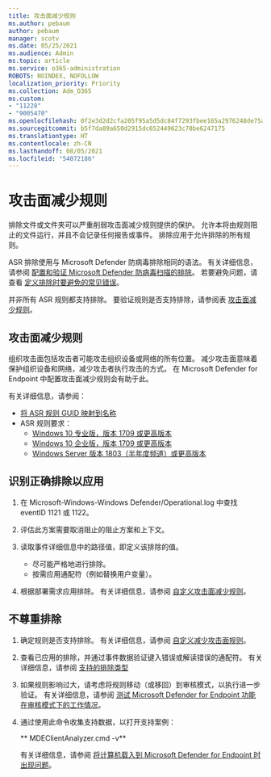 ```yaml
---
title: 攻击面减少规则
ms.author: pebaum
author: pebaum
manager: scotv
ms.date: 05/25/2021
ms.audience: Admin
ms.topic: article
ms.service: o365-administration
ROBOTS: NOINDEX, NOFOLLOW
localization_priority: Priority
ms.collection: Adm_O365
ms.custom:
- "11228"
- "9005470"
ms.openlocfilehash: 0f2e3d2d2cfa205f95a5d5dc84f7293fbee165a2976248de75a96379becd6925
ms.sourcegitcommit: b5f7da89a650d2915dc652449623c78be6247175
ms.translationtype: HT
ms.contentlocale: zh-CN
ms.lasthandoff: 08/05/2021
ms.locfileid: "54072186"
---
```

# <a name="attack-surface-reduction-rules"></a>攻击面减少规则

排除文件或文件夹可以严重削弱攻击面减少规则提供的保护。 允许本将由规则阻止的文件运行，并且不会记录任何报告或事件。 排除应用于允许排除的所有规则。

ASR 排除使用与 Microsoft Defender 防病毒排除相同的语法。 有关详细信息，请参阅 [配置和验证 Microsoft Defender 防病毒扫描的排除](/microsoft-365/security/defender-endpoint/configure-exclusions-microsoft-defender-antivirus)。 若要避免问题，请查看 [定义排除时要避免的常见错误](/microsoft-365/security/defender-endpoint/common-exclusion-mistakes-microsoft-defender-antivirus)。

并非所有 ASR 规则都支持排除。 要验证规则是否支持排除，请参阅表 [攻击面减少规则](/microsoft-365/security/defender-endpoint/attack-surface-reduction#attack-surface-reduction-rules)。

## <a name="attack-surface-reduction-rules"></a>攻击面减少规则

组织攻击面包括攻击者可能攻击组织设备或网络的所有位置。 减少攻击面意味着保护组织设备和网络，减少攻击者执行攻击的方式。 在 Microsoft Defender for Endpoint 中配置攻击面减少规则会有助于此。

有关详细信息，请参阅：

- [将 ASR 规则 GUID 映射到名称](/microsoft-365/security/defender-endpoint/attack-surface-reduction#attack-surface-reduction-rules)
- ASR 规则要求：
    - [Windows 10 专业版，版本 1709 或更高版本](/windows/whats-new/whats-new-windows-10-version-1709)
    - [Windows 10 企业版，版本 1709 或更高版本](/windows/whats-new/whats-new-windows-10-version-1709)
    - [Windows Server 版本 1803（半年度频道）或更高版本](/windows-server/get-started/whats-new-in-windows-server-1803)

## <a name="identify-the-correct-exclusion-to-apply"></a>识别正确排除以应用

1. 在 Microsoft-Windows-Windows Defender/Operational.log 中查找 eventID 1121 或 1122。

1. 评估此方案需要取消阻止的阻止方案和上下文。

1. 读取事件详细信息中的路径值，即定义该排除的值。
    - 尽可能严格地进行排除。
    - 按需应用通配符（例如替换用户变量）。

1. 根据部署需求应用排除。 有关详细信息，请参阅 [自定义攻击面减少规则](/microsoft-365/security/defender-endpoint/customize-attack-surface-reduction)。

## <a name="exclusion-is-not-honored"></a>不尊重排除

1. 确定规则是否支持排除。 有关详细信息，请参阅 [自定义减少攻击面规则](/microsoft-365/security/defender-endpoint/attack-surface-reduction#attack-surface-reduction-rules)。

1. 查看已应用的排除，并通过事件数据验证键入错误或解读错误的通配符。 有关详细信息，请参阅 [支持的排除类型](/microsoft-365/security/defender-endpoint/mac-exclusions#supported-exclusion-types)

1. 如果规则影响过大，请考虑将规则移动（或移回）到审核模式，以执行进一步验证。 有关详细信息，请参阅 [测试 Microsoft Defender for Endpoint 功能在审核模式下的工作情况](/microsoft-365/security/defender-endpoint/audit-windows-defender)。

1. 通过使用此命令收集支持数据，以打开支持案例：
    
   ** MDEClientAnalyzer.cmd -v**

    有关详细信息，请参阅 [将计算机载入到 Microsoft Defender for Endpoint 时出现问题](issues-with-onboarding-machines.md)。

